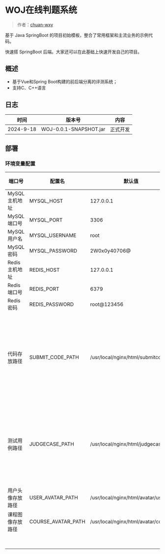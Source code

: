 # WOJ在线判题系统

> 作者：[chuan-wxy](https://github.com/chuan-wxy)

基于 Java SpringBoot 的项目初始模板，整合了常用框架和主流业务的示例代码。

快速搭 SpringBoot 后端。大家还可以在此基础上快速开发自己的项目。



## 概述

- 基于Vue和Spring Boot构建的前后端分离的评测系统；
- 支持C、C++语言

## 日志

| 时间        | 版本号 | 内容    |
|-----------|----|-------|
| 2024-9-18 | WOJ-0.0.1-SNAPSHOT.jar |  正式开发 |


## 部署
### 环境变量配置

| 端口号       | 配置名              | 默认值                              | 描述 |
|-----------|------------------|----------------------------------|-|
| MySQL主机地址 | MYSQL_HOST       | 127.0.0.1                        | |
| MySQL端口号  | MYSQL_PORT       | 3306                             | |
| MySQL用户名  | MYSQL_USERNAME   | root                             ||
| MySQL密码   | MYSQL_PASSWORD   | 2W0x0y40706@                     ||
| Redis主机地址 | REDIS_HOST       | 127.0.0.1                        | |
| Redis端口号  | REDIS_PORT       | 6379                             | |
| Redis密码   | REDIS_PASSWORD   | root@123456                      ||
| 代码存放路径    | SUBMIT_CODE_PATH | /usr/local/nginx/html/submitcode | 存放用户提交的代码的路径 |
| 测试用例路径    | JUDGECASE_PATH   | /usr/local/nginx/html/judgecase            | 题目测试用例存放的地址 |
| 用户头像存放路径  | USER_AVATAR_PATH | /usr/local/nginx/html/avatar/user          | |
| 课程图像存放路径  | COURSE_AVATAR_PATH | /usr/local/nginx/html/avatar/course        | |
|           |                  |                                  | |
|           |                  |                                  | |
|           |                  |                                  | |
|           |                  |                                  | |
|           |                  |                                  | |
|           |                  |                                  | |
|           |                  |                                  | |
|           |                  |                                  | |
